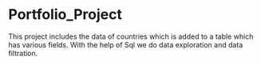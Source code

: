 # Portfolio_Project
This project includes the data of countries which is added to a table which has various fields.
With the help of Sql we do data exploration and data filtration.
